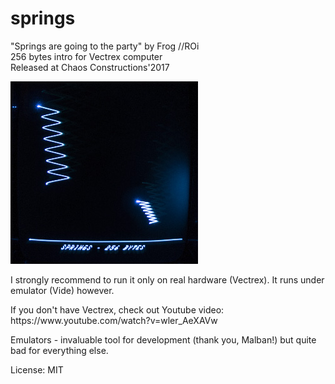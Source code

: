# springs

"Springs are going to the party" by Frog //ROi<br>
256 bytes intro for Vectrex computer<br>
Released at Chaos Constructions'2017
<p>
<img src="screenshot_300.jpg"/>

<p>I strongly recommend to run it only on real hardware (Vectrex). It runs under emulator (Vide) however. 

<p>If you don't have Vectrex, check out Youtube video: https://www.youtube.com/watch?v=wler_AeXAVw

<p>Emulators - invaluable tool for development (thank you, Malban!) but quite bad for everything else.

<p>License: MIT

